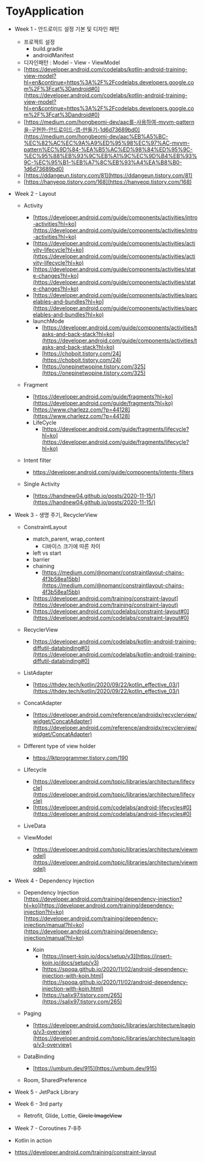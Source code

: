 # ToyApplication

- Week 1 - 안드로이드 설정 기본 및 디자인 패턴
    - 프로젝트 설정
        - build.gradle
        - androidManifest
    - 디자인패턴 : Model - View - ViewModel
    - [https://developer.android.com/codelabs/kotlin-android-training-view-model?hl=en&continue=https%3A%2F%2Fcodelabs.developers.google.com%2F%3Fcat%3Dandroid#0](https://developer.android.com/codelabs/kotlin-android-training-view-model?hl=en&continue=https%3A%2F%2Fcodelabs.developers.google.com%2F%3Fcat%3Dandroid#0)
    - [https://medium.com/hongbeomi-dev/aac를-사용하여-mvvm-pattern을-구현한-안드로이드-앱-만들기-1d6d73689bd0](https://medium.com/hongbeomi-dev/aac%EB%A5%BC-%EC%82%AC%EC%9A%A9%ED%95%98%EC%97%AC-mvvm-pattern%EC%9D%84-%EA%B5%AC%ED%98%84%ED%95%9C-%EC%95%88%EB%93%9C%EB%A1%9C%EC%9D%B4%EB%93%9C-%EC%95%B1-%EB%A7%8C%EB%93%A4%EA%B8%B0-1d6d73689bd0)
    - [https://ddangeun.tistory.com/81](https://ddangeun.tistory.com/81)
    - [https://hanyeop.tistory.com/168](https://hanyeop.tistory.com/168)
- Week 2 - Layout
    - Activity
        - [https://developer.android.com/guide/components/activities/intro-activities?hl=ko](https://developer.android.com/guide/components/activities/intro-activities?hl=ko)
        - [https://developer.android.com/guide/components/activities/activity-lifecycle?hl=ko](https://developer.android.com/guide/components/activities/activity-lifecycle?hl=ko)
        - [https://developer.android.com/guide/components/activities/state-changes?hl=ko](https://developer.android.com/guide/components/activities/state-changes?hl=ko)
        - [https://developer.android.com/guide/components/activities/parcelables-and-bundles?hl=ko](https://developer.android.com/guide/components/activities/parcelables-and-bundles?hl=ko)
        - launchMode
            - [https://developer.android.com/guide/components/activities/tasks-and-back-stack?hl=ko](https://developer.android.com/guide/components/activities/tasks-and-back-stack?hl=ko)
            - [https://choboit.tistory.com/24](https://choboit.tistory.com/24)
            - [https://onepinetwopine.tistory.com/325](https://onepinetwopine.tistory.com/325)
    - Fragment
        - [https://developer.android.com/guide/fragments?hl=ko](https://developer.android.com/guide/fragments?hl=ko)
        - [https://www.charlezz.com/?p=44128](https://www.charlezz.com/?p=44128)
        - LifeCycle
            - [https://developer.android.com/guide/fragments/lifecycle?hl=ko](https://developer.android.com/guide/fragments/lifecycle?hl=ko)

    - Intent filter
        - https://developer.android.com/guide/components/intents-filters
    - Single Activity
        - [https://handnew04.github.io/posts/2020-11-15/](https://handnew04.github.io/posts/2020-11-15/)


- Week 3 - 생명 주기, RecyclerView
    - ConstraintLayout
        - match_parent, wrap_content
            - 디바이스 크기에 따른 차이
        - left vs start
        - barrier
        - chaining
            - [https://medium.com/@nomanr/constraintlayout-chains-4f3b58ea15bb](https://medium.com/@nomanr/constraintlayout-chains-4f3b58ea15bb)
        - [https://developer.android.com/training/constraint-layout](https://developer.android.com/training/constraint-layout)
        - [https://developer.android.com/codelabs/constraint-layout#0](https://developer.android.com/codelabs/constraint-layout#0)

    - RecyclerView
        - [https://developer.android.com/codelabs/kotlin-android-training-diffutil-databinding#0](https://developer.android.com/codelabs/kotlin-android-training-diffutil-databinding#0)
    - ListAdapter
        - [https://thdev.tech/kotlin/2020/09/22/kotlin_effective_03/](https://thdev.tech/kotlin/2020/09/22/kotlin_effective_03/)
    - ConcatAdapter
        - [https://developer.android.com/reference/androidx/recyclerview/widget/ConcatAdapter](https://developer.android.com/reference/androidx/recyclerview/widget/ConcatAdapter)
    - Different type of view holder
        - https://lktprogrammer.tistory.com/190
    - LIfecycle
        - [https://developer.android.com/topic/libraries/architecture/lifecycle](https://developer.android.com/topic/libraries/architecture/lifecycle)
        - [https://developer.android.com/codelabs/android-lifecycles#0](https://developer.android.com/codelabs/android-lifecycles#0)
    - LiveData
    - ViewModel
        - [https://developer.android.com/topic/libraries/architecture/viewmodel](https://developer.android.com/topic/libraries/architecture/viewmodel)
- Week 4 - Dependency Injection
    - Dependency Injection
        [https://developer.android.com/training/dependency-injection?hl=ko](https://developer.android.com/training/dependency-injection?hl=ko)
        [https://developer.android.com/training/dependency-injection/manual?hl=ko](https://developer.android.com/training/dependency-injection/manual?hl=ko)
        - Koin
            - [https://insert-koin.io/docs/setup/v3](https://insert-koin.io/docs/setup/v3)
            - [https://spoqa.github.io/2020/11/02/android-dependency-injection-with-koin.html](https://spoqa.github.io/2020/11/02/android-dependency-injection-with-koin.html)
            - [https://salix97.tistory.com/265](https://salix97.tistory.com/265)
    - Paging
        - [https://developer.android.com/topic/libraries/architecture/paging/v3-overview](https://developer.android.com/topic/libraries/architecture/paging/v3-overview)
    - DataBinding
        - [https://umbum.dev/915](https://umbum.dev/915)

    - Room, SharedPreference
- Week 5 - JetPack Library

- Week 6 - 3rd party
    - Retrofit, Glide, Lottie, ~~Circle ImageView~~
- Week 7 - Coroutines 7-8주


- Kotlin in action

- https://developer.android.com/training/constraint-layout